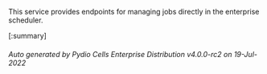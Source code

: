 






This service provides endpoints for managing jobs directly in the enterprise scheduler.

[:summary]

###### Auto generated by Pydio Cells Enterprise Distribution v4.0.0-rc2 on 19-Jul-2022

